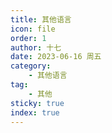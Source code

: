```yaml
---
title: 其他语言
icon: file
order: 1
author: 十七
date: 2023-06-16 周五
category:
	- 其他语言
tag:
	- 其他
sticky: true
index: true
---
```

